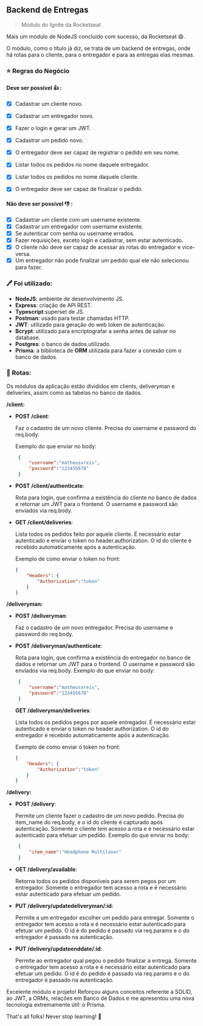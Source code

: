 ## Backend de Entregas
> Módulo do Ignite da Rocketseat

Mais um módulo de NodeJS concluído com sucesso, da Rocketseat :smile:.

O módulo, como o título já diz, se trata de um backend de entregas, onde há rotas para o cliente, para o entregador e para as entregas elas mesmas. 

### :star: Regras do Negócio

#### Deve ser possível :+1: : 
- [x] Cadastrar um cliente novo.
- [x] Cadastrar um entregador novo.
- [x] Fazer o login e gerar um JWT.
- [x] Cadastrar um pedido novo.
- [x] O entregador deve ser capaz de registrar o pedido em seu nome.
- [x] Listar todos os pedidos no nome daquele entregador.
- [x] Listar todos os pedidos no nome daquele cliente.
- [x] O entregador deve ser capaz de finalizar o pedido.


#### Não deve ser possível :-1: :
- [x] Cadastrar um cliente com um username existente.
- [x] Cadastrar um entregador com username existente.
- [x] Se autenticar com senha ou username errados.
- [x] Fazer requisições, exceto login e cadastrar, sem estar autenticado.
- [x] O cliente não deve ser capaz de acessar as rotas do entregador e vice-versa.
- [x] Um entregador não pode finalizar um pedido qual ele não selecionou para fazer.

### :pen: Foi utilizado: 
- **NodeJS**: ambiente de desenvolvimento JS.
- **Express**: criação de API REST.
- **Typescript**:superset de JS.
- **Postman**: usado para testar chamadas HTTP.
- **JWT**: utilizado para geração do web token de autenticação.
- **Bcrypt**: utilizado para encriptografar a senha antes de salvar no database.
- **Postgres**: o banco de dados utilizado.
- **Prisma**: a biblioteca de **ORM** utilizada para fazer a conexão com o banco de dados.

### :car: Rotas:

Os módulos da aplicação estão divididos em clients, deliveryman e deliveries, assim como as tabelas no banco de dados.


**/client:**

- **POST /client**:

   Faz o cadastro de um novo cliente.
   Precisa do username e password do req.body.

     Exemplo do que enviar no body:
   ```json
    {
        "username":"matheusxreis",
        "password":"123455678"
    }
   ```

- **POST /client/authenticate**:

  Rota para login, que confirma a existência do cliente no banco de dados e retornar um JWT para o frontend. 
  O username e password são enviados via req.body.

- **GET /client/deliveries**:

  Lista todos os pedidos feito por aquele cliente.
  É necessário estar autenticado e enviar o token no header.authorization.
  O id do cliente é recebido automaticamente após a autenticação.

  Exemplo de como enviar o token no front:
    ```json
    {   
        "Headers": {
            "Authorization":"token"
        }
    }
   ```

**/deliveryman:**

- **POST /deliveryman**:

   Faz o cadastro de um novo entregador.
   Precisa do username e password do req.body.
   

- **POST /deliveryman/authenticate**:

  Rota para login, que confirma a existência do entregador no banco de dados e retornar um JWT para o frontend.
  O username e password são enviados via req.body.
   Exemplo do que enviar no body:
   ```json
    {
        "username":"matheusxreis",
        "password":"123455678"
    }
   ```

  **GET /deliveryman/deliveries**:

  Lista todos os pedidos pegos por aquele entregador.
  É necessário estar autenticado e enviar o token no header.authorization.
  O id do entregador é recebido automaticamente após a autenticação.

  Exemplo de como enviar o token no front:
    ```json
    {   
        "Headers": {
            "Authorization":"token"
        }
    }
   ```

**/delivery:**

- **POST /delivery**:

  Permite um cliente fazer o cadastro de um novo pedido.
  Precisa do item_name do req.body, e o id do cliente é capturado após autenticação.
  Somente o cliente tem acesso a rota e é necessário estar autenticado para efetuar um pedido.
  Exemplo do que enviar no body:
   ```json
    {
        "item_name":"Headphone Multilaser"
    }
   ```

- **GET /delivery/available**:

  Retorna todos os pedidos disponíveis para serem pegos por um entregador.
  Somente o entregador tem acesso a rota e é necessário estar autenticado para efetuar um pedido.

- **PUT /delivery/updatedeliveryman/:id**:

  Permite a um entregador escolher um pedido para entregar. 
  Somente o entregador tem acesso a rota e é necessário estar autenticado para efetuar um pedido.
  O id é do pedido é passado via req.params e o do entregador é passado na autenticação.


- **PUT /delivery/updateenddate/:id**:

  Permite ao entregador qual pegou o pedido finalizar a entrega.
  Somente o entregador tem acesso a rota e é necessário estar autenticado para efetuar um pedido.
  O id é do pedido é passado via req.params e o do entregador é passado na autenticação.


Excelente módulo e projeto! Reforçou alguns conceitos referente a SOLID, ao JWT, a ORMs, relações em Banco de Dados e me apresentou uma nova tecnologia extremamente útil: o Prisma.

That's all folks! Never stop learning! :metal:




